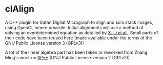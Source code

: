 # clAlign
A C++ plugin for Gatan Digital Micrograph to align and sum stack images, using OpenCL where possible.
Initial alignments will use a method of solving an overdetermined equation as detailed by [X. Li et al.](http://doi.org/10.1038/NMETH.2472). Small parts of their code have been reused here (made available under the terms of the GNU Public License version 3 (GPLv3))

A lot of the linear algebra part has been taken or reworked from Zhang Ming's work on [SP++](https://code.google.com/p/tspl/) (GNU Public License version 2 (GPLv2))
